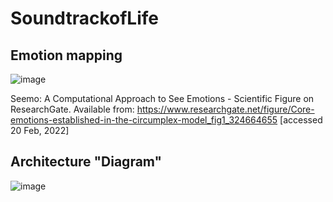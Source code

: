 # SoundtrackofLife

## Emotion mapping
![image](https://user-images.githubusercontent.com/21221668/154844681-f943f53a-e098-4999-9706-8ccda046be41.png)

Seemo: A Computational Approach to See Emotions - Scientific Figure on ResearchGate. Available from: https://www.researchgate.net/figure/Core-emotions-established-in-the-circumplex-model_fig1_324664655 [accessed 20 Feb, 2022]

## Architecture "Diagram"
![image](https://user-images.githubusercontent.com/21221668/154844541-14d5661f-8922-4674-a01d-cad08132e8e6.png)

